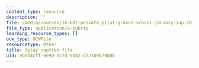 ```yaml
---
content_type: resource
description: ''
file: /media/courses/16-687-private-pilot-ground-school-january-iap-2019/ebeb4cff9e905c7d9382d72109b79b0b_ksyY5wa5_50.vtt
file_type: application/x-subrip
learning_resource_types: []
ocw_type: OCWFile
resourcetype: Other
title: 3play caption file
uid: ebeb4cff-9e90-5c7d-9382-d72109b79b0b
---
```

